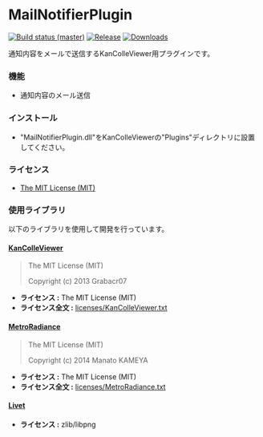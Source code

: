 # MailNotifierPlugin
[![Build status (master)](https://img.shields.io/appveyor/ci/Thirdplay/MailNotifierPlugin.svg?style=flat-square)](https://ci.appveyor.com/project/thirdplay/mailnotifierplugin)
[![Release](https://img.shields.io/github/release/Thirdplay/MailNotifierPlugin.svg?style=flat-square)](https://github.com/Thirdplay/MailNotifierPlugin/releases/latest)
[![Downloads](https://img.shields.io/github/downloads/Thirdplay/MailNotifierPlugin/latest/total.svg?style=flat-square)](https://github.com/Thirdplay/MailNotifierPlugin/releases/latest)

通知内容をメールで送信するKanColleViewer用プラグインです。

### 機能
* 通知内容のメール送信

### インストール

* "MailNotifierPlugin.dll"をKanColleViewerの"Plugins"ディレクトリに設置してください。

### ライセンス

* [The MIT License (MIT)](LICENSE.txt)

### 使用ライブラリ

以下のライブラリを使用して開発を行っています。

#### [KanColleViewer](https://github.com/Grabacr07/KanColleViewer)

> The MIT License (MIT)
> 
> Copyright (c) 2013 Grabacr07

* **ライセンス :** The MIT License (MIT)
* **ライセンス全文 :** [licenses/KanColleViewer.txt](licenses/KanColleViewer.txt)

#### [MetroRadiance](https://github.com/Grabacr07/MetroRadiance)

> The MIT License (MIT)
> 
> Copyright (c) 2014 Manato KAMEYA

* **ライセンス :** The MIT License (MIT)
* **ライセンス全文 :** [licenses/MetroRadiance.txt](licenses/MetroRadiance.txt)

#### [Livet](http://ugaya40.hateblo.jp/entry/Livet)

* **ライセンス :** zlib/libpng

